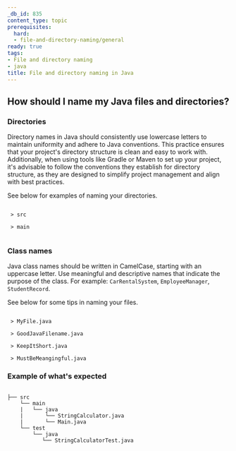 ```yaml
---
_db_id: 835
content_type: topic
prerequisites:
  hard:
  - file-and-directory-naming/general
ready: true
tags:
- File and directory naming
- java
title: File and directory naming in Java
---
```


## How should I name my Java files and directories?



### Directories

Directory names in Java should consistently use lowercase letters to maintain uniformity and adhere to Java conventions. This practice ensures that your project's directory structure is clean and easy to work with. Additionally, when using tools like Gradle or Maven to set up your project, it's advisable to follow the conventions they establish for directory structure, as they are designed to simplify project management and align with best practices.

See below for examples of naming your directories.

```

 > src

 > main 
 
```

### Class names

Java class names should be written in CamelCase, starting with an uppercase letter. Use meaningful and descriptive names that indicate the purpose of the class. For example: `CarRentalSystem`, `EmployeeManager`, `StudentRecord`.

See below for some tips in naming your files.

```

 > MyFile.java
 
 > GoodJavaFilename.java
 
 > KeepItShort.java
 
 > MustBeMeangingful.java

```

### Example of what's expected

```

├── src
    └── main
    |   └── java
    |       └── StringCalculator.java
    |       └── Main.java    
    └── test
        └── java
           └── StringCalculatorTest.java 

```
